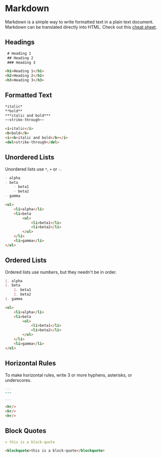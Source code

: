 
# Markdown

Markdown is a simple way to write formatted text in a plain text document. Markdown can be translated directly into HTML. Check out this [cheat sheet](https://github.com/adam-p/markdown-here/wiki/Markdown-Cheatsheet).

## Headings

```markdown
 # Heading 1
 ## Heading 2
 ### Heading 3
```

```html
<h1>Heading 1</h1>
<h2>Heading 2</h2>
<h3>Heading 3</h3>
```



## Formatted Text



```markdown
*italic*
**bold**
***italic and bold***
~~strike-through~~
```

```html
<i>italic</i>
<b>bold</b>
<i><b>italic and bold</b></i>
<del>strike-through</del>
```


## Unordered Lists

Unordered lists use `*`, `+` or `-`.

```markdown
- alpha
- beta
    - beta1
    - beta2
- gamma
```

```html
<ul>
    <li>alpha</li>
    <li>beta
        <ul>
            <li>beta1</li>
            <li>beta2</li>
        </ul>
    </li>
    <li>gamma</li>
</ul>
```

## Ordered Lists

Ordered lists use numbers, but they needn't be in order.

```markdown
1. alpha
1. beta
    1. beta1
    1. beta2
1. gamma
```

```html
<ol>
    <li>alpha</li>
    <li>beta
        <ol>
            <li>beta1</li>
            <li>beta2</li>
        </ol>
    </li>
    <li>gamma</li>
</ol>
```

## Horizontal Rules

To make horizontal rules, write 3 or more hyphens, asterisks, or underscores.

```markdown
---
***
___
```

```html
<hr/>
<hr/>
<hr/>
```

## Block Quotes

```markdown
> this is a block-quote
```

```html
<blockquote>this is a block-quote</blockquote>
```

